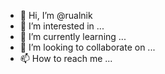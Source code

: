 - 👋 Hi, I’m @rualnik
- 👀 I’m interested in ...
- 🌱 I’m currently learning ...
- 💞️ I’m looking to collaborate on ...
- 📫 How to reach me ...

<!---
rualnik/rualnik is a ✨ special ✨ repository because its `README.md` (this file) appears on your GitHub profile.
You can click the Preview link to take a look at your changes.
--->
